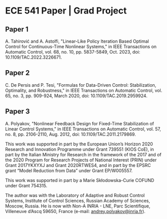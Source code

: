 # ECE 541 Paper | Grad Project

## Paper 1

A. Tahirović and A. Astolfi, "Linear-Like Policy Iteration Based Optimal Control for Continuous-Time Nonlinear Systems," in IEEE Transactions on Automatic Control, vol. 68, no. 10, pp. 5837-5849, Oct. 2023, doi: 10.1109/TAC.2022.3226671.

## Paper 2

C. De Persis and P. Tesi, "Formulas for Data-Driven Control: Stabilization, Optimality, and Robustness," in IEEE Transactions on Automatic Control, vol. 65, no. 3, pp. 909-924, March 2020, doi: 10.1109/TAC.2019.2959924.
## Paper 3

A. Polyakov, "Nonlinear Feedback Design for Fixed-Time Stabilization of Linear Control Systems," in IEEE Transactions on Automatic Control, vol. 57, no. 8, pp. 2106-2110, Aug. 2012, doi: 10.1109/TAC.2011.2179869.






This work was supported in part by the 
European Union’s Horizon 2020 Research and Innovation Programme under Grant 739551 (KIOS CoE), in part by the 
Italian Ministry for Research in the framework of the 2017 and of the 2020 Program for Research Projects of National Interest (PRIN) under Grant 2017YKXYXJ and Grant 2020RTWES4, and in part by the 
EPSRC grant “Model Reduction from Data” under Grant EP/W005557.





This work was supported in part by a Marie Skłodowska-Curie COFUND under Grant 754315.




The author was with the Laboratory of Adaptive and Robust Control Systems, Institute of Control Sciences, Russian Academy of Sciences, Moscow, Russia. He is now with Non-A INRIA - LNE, Parc Scientifique, Villeneuve d’Ascq 59650, France (e-mail: andrey.polyakov@inria.fr).
